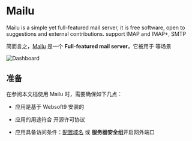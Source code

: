 # Mailu

Mailu is a simple yet full-featured mail server, it is free software, open to suggestions and external contributions.  support IMAP and IMAP+, SMTP

简而言之，[Mailu](https://mailu.io/) 是一个 **Full-featured mail server**，它被用于  等场景


![Dashboard](https://libs.websoft9.com/Websoft9/DocsPicture/zh/mailu/mailu-gui-websoft9.png)


## 准备

在参阅本文档使用 Mailu 时，需要确保如下几点：

- 应用是基于 Websoft9 安装的

- 应用的用途符合 [](https://some_license_url) 开源许可协议

- 应用具备访问条件：[配置域名](./guide/appsetdomain) 或 **服务器安全组**开启网外端口